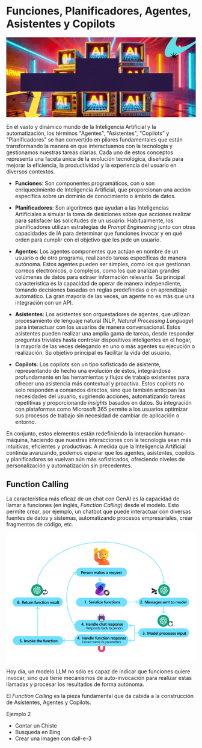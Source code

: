 # Funciones, Planificadores, Agentes, Asistentes y Copilots

![Banner](assets/banner.gif)

En el vasto y dinámico mundo de la Inteligencia Artificial y la automatización, los términos "Agentes", "Asistentes", "Copilots" y "Planificadores" se han convertido en pilares fundamentales que están transformando la manera en que interactuamos con la tecnología y gestionamos nuestras tareas diarias. Cada uno de estos conceptos representa una faceta única de la evolución tecnológica, diseñada para mejorar la eficiencia, la productividad y la experiencia del usuario en diversos contextos.

- **Funciones**: Son componentes programáticos, con o son enriquecimiento de Inteligencia Artificial, que proporcionan una acción específica sobre un dominio de conocimiento o ámbito de datos.

- **Planificadores**: Son algoritmos que ayudan a las Inteligencias Artificiales a simular la toma de desiciones sobre que acciones realizar para satisfacer las solicitudes de un usuario. Habitualmente, los planificadores utilizan estrategias de _Prompt Engineering_ junto con otras capacidades de IA para determinar que funciones invocar y en qué orden para cumplir con el objetivo que les pide un usuario.

- **Agentes**: Los agentes componentes que actúan en nombre de un usuario o de otro programa, realizando tareas específicas de manera autónoma. Estos agentes pueden ser simples, como los que gestionan correos electrónicos, o complejos, como los que analizan grandes volúmenes de datos para extraer información relevante. Su principal característica es la capacidad de operar de manera independiente, tomando decisiones basadas en reglas predefinidas o en aprendizaje automático. La gran mayoría de las veces, un agente no es más que una integración con un API.

- **Asistentes**: Los asistentes son orquestadores de agentes, que utilizan procesamiento de lenguaje natural (NLP, _Natural Processing Language_) para interactuar con los usuarios de manera conversacional. Estos asistentes pueden realizar una amplia gama de tareas, desde responder preguntas triviales hasta controlar dispositivos inteligentes en el hogar, la mayoría de las veces delegando en uno o más agentes su ejecución o realización. Su objetivo principal es facilitar la vida del usuario.

- **Copilots**: Los copilots son un tipo sofisticado de asistente, representando de hecho una evolución de éstos, integrándose profundamente en las herramientas y flujos de trabajo existentes para ofrecer una asistencia más contextual y proactiva. Estos copilots no solo responden a comandos directos, sino que también anticipan las necesidades del usuario, sugiriendo acciones, automatizando tareas repetitivas y proporcionando _insights_ basados en datos. Su integración con plataformas como Microsoft 365 permite a los usuarios optimizar sus procesos de trabajo sin necesidad de cambiar de aplicación o entorno.

En conjunto, estos elementos están redefiniendo la interacción humano-máquina, haciendo que nuestras interacciones con la tecnología sean más intuitivas, eficientes y productivas. A medida que la Inteligencia Artificial continúa avanzando, podemos esperar que los agentes, asistentes, copilots y planificadores se vuelvan aún más sofisticados, ofreciendo niveles de personalización y automatización sin precedentes.

## Function Calling

La característica más eficaz de un chat con GenAI es la capacidad de llamar a funciones (en inglés, _Function Calling_) desde el modelo. Esto permite crear, por ejemplo, un chatbot que puede interactuar con diversas fuentes de datos y sistemas, automatizando procesos empresariales, crear fragmentos de código, etc.

![Function Calling Flow](assets/function_calling_flow.png)

Hoy día, un modelo LLM no sólo es capaz de indicar que funciones quiere invocar, sino que tiene mecanismos de auto-invocación para realizar estas llamadas y procesar los resultados de forma autónoma.

El _Function Calling_ es la pieza fundamental que da cabida a la construcción de Asistentes, Agentes y Copilots.





Ejemplo 2
- Contar un Chiste
- Busqueda en Bing
- Crear una imagen con dall-e-3
